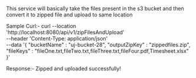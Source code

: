 This service will basically take the files present in the s3 bucket and then convert it to zipped file and upload to same location

Sample Curl:-
curl --location 'http://localhost:8080/api/v1/zipFilesAndUpload' \
--header 'Content-Type: application/json' \
--data '{
    "bucketName" : "uj-bucket-28",
    "outputZipKey" : "zippedfiles.zip",
    "fileKeys" : "fileOne.txt,fileTwo.txt,fileThree.txt,fileFour.pdf,Timesheet.xlsx"
}'

Response:-
Zipped and uploaded successfully!
